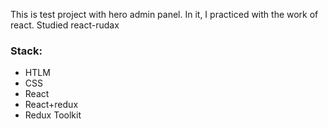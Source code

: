 This is test project with hero admin panel. 
In it, I practiced with the work of react. Studied react-rudax


### Stack:
- HTLM
- CSS
- React
- React+redux
- Redux Toolkit
